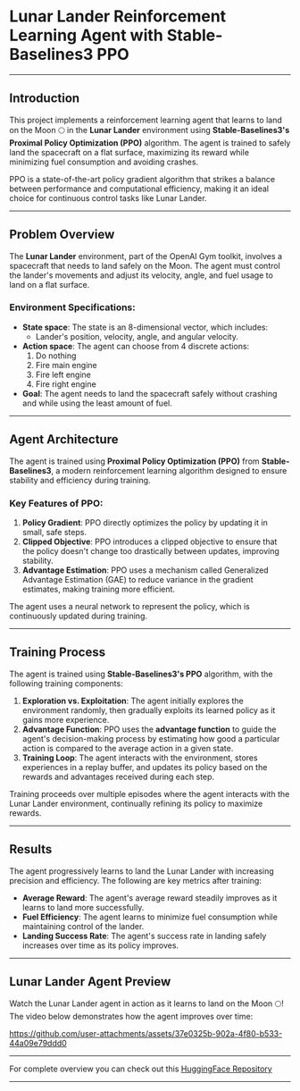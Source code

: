 # Lunar Lander Reinforcement Learning Agent with Stable-Baselines3 PPO

---

## Introduction

This project implements a reinforcement learning agent that learns to land on the Moon 🌕 in the **Lunar Lander** environment using **Stable-Baselines3's Proximal Policy Optimization (PPO)** algorithm. The agent is trained to safely land the spacecraft on a flat surface, maximizing its reward while minimizing fuel consumption and avoiding crashes.

PPO is a state-of-the-art policy gradient algorithm that strikes a balance between performance and computational efficiency, making it an ideal choice for continuous control tasks like Lunar Lander.

---

## Problem Overview

The **Lunar Lander** environment, part of the OpenAI Gym toolkit, involves a spacecraft that needs to land safely on the Moon. The agent must control the lander's movements and adjust its velocity, angle, and fuel usage to land on a flat surface.

### Environment Specifications:
- **State space**: The state is an 8-dimensional vector, which includes:
  - Lander's position, velocity, angle, and angular velocity.
- **Action space**: The agent can choose from 4 discrete actions:
  1. Do nothing
  2. Fire main engine
  3. Fire left engine
  4. Fire right engine
- **Goal**: The agent needs to land the spacecraft safely without crashing and while using the least amount of fuel.

---

## Agent Architecture

The agent is trained using **Proximal Policy Optimization (PPO)** from **Stable-Baselines3**, a modern reinforcement learning algorithm designed to ensure stability and efficiency during training.

### Key Features of PPO:
1. **Policy Gradient**: PPO directly optimizes the policy by updating it in small, safe steps.
2. **Clipped Objective**: PPO introduces a clipped objective to ensure that the policy doesn't change too drastically between updates, improving stability.
3. **Advantage Estimation**: PPO uses a mechanism called Generalized Advantage Estimation (GAE) to reduce variance in the gradient estimates, making training more efficient.

The agent uses a neural network to represent the policy, which is continuously updated during training.

---

## Training Process

The agent is trained using **Stable-Baselines3's PPO** algorithm, with the following training components:

1. **Exploration vs. Exploitation**: The agent initially explores the environment randomly, then gradually exploits its learned policy as it gains more experience.
2. **Advantage Function**: PPO uses the **advantage function** to guide the agent's decision-making process by estimating how good a particular action is compared to the average action in a given state.
3. **Training Loop**: The agent interacts with the environment, stores experiences in a replay buffer, and updates its policy based on the rewards and advantages received during each step.

Training proceeds over multiple episodes where the agent interacts with the Lunar Lander environment, continually refining its policy to maximize rewards.

---

## Results

The agent progressively learns to land the Lunar Lander with increasing precision and efficiency. The following are key metrics after training:

- **Average Reward**: The agent's average reward steadily improves as it learns to land more successfully.
- **Fuel Efficiency**: The agent learns to minimize fuel consumption while maintaining control of the lander.
- **Landing Success Rate**: The agent's success rate in landing safely increases over time as its policy improves.

---

## Lunar Lander Agent Preview

Watch the Lunar Lander agent in action as it learns to land on the Moon 🌕! The video below demonstrates how the agent improves over time:

https://github.com/user-attachments/assets/37e0325b-902a-4f80-b533-44a09e79ddd0

---

For complete overview you can check out this [HuggingFace Repository](https://huggingface.co/Adiii143/ppo-LunarLander-v2)

---


